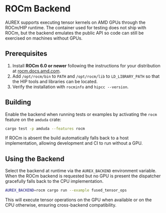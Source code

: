 # ROCm Backend

AUREX supports executing tensor kernels on AMD GPUs through the ROCm/HIP runtime. The container used for testing does not ship with ROCm, but the backend emulates the public API so code can still be exercised on machines without GPUs.

## Prerequisites
1. Install **ROCm 6.0 or newer** following the instructions for your distribution at [rocm.docs.amd.com](https://rocm.docs.amd.com).
2. Add `/opt/rocm/bin` to `PATH` and `/opt/rocm/lib` to `LD_LIBRARY_PATH` so that the HIP tools and libraries can be located.
3. Verify the installation with `rocminfo` and `hipcc --version`.

## Building
Enable the backend when running tests or examples by activating the `rocm` feature on the `amduda` crate:

```sh
cargo test -p amduda --features rocm
```

If ROCm is absent the build automatically falls back to a host implementation, allowing development and CI to run without a GPU.

## Using the Backend
Select the backend at runtime via the `AUREX_BACKEND` environment variable. When the ROCm backend is requested but no GPU is present the dispatcher gracefully falls back to the CPU implementation.

```sh
AUREX_BACKEND=rocm cargo run --example fused_tensor_ops
```

This will execute tensor operations on the GPU when available or on the CPU otherwise, ensuring cross-backend compatibility.

